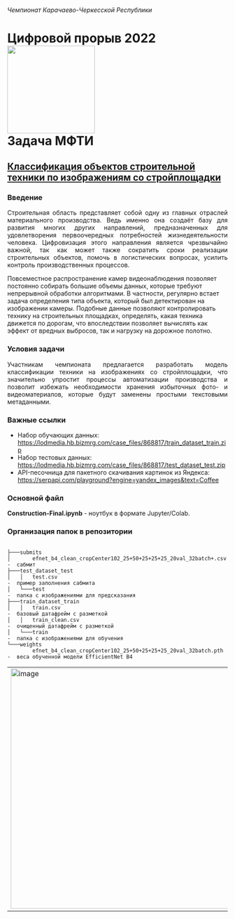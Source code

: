 ###### Чемпионат Карачаево-Черкесской Республики 


# **Цифровой прорыв 2022** <img src="https://hacks-ai.ru/_next/image?url=%2Fassets%2Flogos%2Flogo-horizontal.png&w=600&q=75" width="200"><br> **Задача МФТИ**

##  [Классификация объектов строительной техники по изображениям со стройплощадки](https://hacks-ai.ru/championships/758295)

### Введение

<p align="justify"> Строительная область представляет собой одну из главных отраслей материального производства. Ведь именно она создаёт базу для развития многих других направлений, предназначенных для удовлетворения первоочередных потребностей жизнедеятельности человека. Цифровизация этого направления является чрезвычайно важной, так как может также сократить сроки реализации строительных объектов, помочь в логистических вопросах, усилить контроль производственных процессов.

Повсеместное распространение камер видеонаблюдения позволяет постоянно собирать большие объемы данных, которые требуют непрерывной обработки алгоритмами. В частности, регулярно встает задача определения типа объекта, который был детектирован на изображении камеры. Подобные данные позволяют контролировать технику на строительных площадках, определять, какая техника движется по дорогам, что впоследствии позволяет вычислять как эффект от вредных выбросов, так и нагрузку на дорожное полотно.</p>

### Условия задачи

<p align="justify"> Участникам чемпионата предлагается разработать модель классификации техники на изображениях со стройплощадки, что значительно упростит процессы автоматизации производства и позволит избежать необходимости хранения избыточных фото- и видеоматериалов, которые будут заменены простыми текстовыми метаданными.

### Важные ссылки


* Набор обучающих данных: https://lodmedia.hb.bizmrg.com/case_files/868817/train_dataset_train.zip
* Набор тестовых данных: https://lodmedia.hb.bizmrg.com/case_files/868817/test_dataset_test.zip
* API-песочница для пакетного скачивания картинок из Яндекса: https://serpapi.com/playground?engine=yandex_images&text=Coffee 


### Основной файл
<p><b>Construction-Final.ipynb</b> - ноутбук в формате Jupyter/Colab.</p> 


### Организация папок в репозитории
```shell

├───submits
│       efnet_b4_clean_cropCenter102_25+50+25+25+25_20val_32batch+.csv  -  сабмит
├───test_dataset_test                          
│   │   test.csv                                                        -  пример заполнения сабмита
│   └───test                                                            -  папка с изображениями для предсказания
├───train_dataset_train
│   │   train.csv                                                       -  базовый датафрейм с разметкой
│   │   train_clean.csv                                                 -  очищенный датафрейм с разметкой
│   └───train                                                           -  папка с изображениями для обучения
└───weights 
        efnet_b4_clean_cropCenter102_25+50+25+25+25_20val_32batch.pth   -  веса обученной модели EfficientNet B4
```

<table>
<tr>
<td><img width="548" alt="image" src="https://user-images.githubusercontent.com/44007858/194670856-30e801e5-d961-4b21-aba9-a617867b1e09.jpg"></td>
<td><img width="549" alt="image" src="https://user-images.githubusercontent.com/44007858/194670853-92317c39-8ed9-4e34-9428-0d74a2751cdb.jpg"></td>
</tr>
</table>
